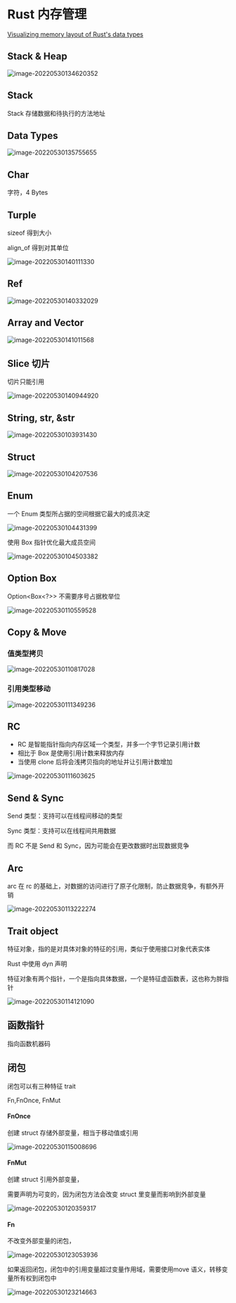 # Rust 内存管理

[Visualizing memory layout of Rust&#39;s data types](https://www.bilibili.com/video/BV1KT4y167f1)

## Stack & Heap

![image-20220530134620352](rust-memory.assets/image-20220530134620352.png)

## Stack

Stack 存储数据和待执行的方法地址

## Data Types

![image-20220530135755655](rust-memory.assets/image-20220530135755655.png)

## Char

字符，4 Bytes

## Turple

sizeof 得到大小

align_of 得到对其单位

![image-20220530140111330](rust-memory.assets/image-20220530140111330.png)

## Ref

![image-20220530140332029](rust-memory.assets/image-20220530140332029.png)

## Array and Vector

![image-20220530141011568](rust-memory.assets/image-20220530141011568.png)

## Slice 切片

切片只能引用

![image-20220530140944920](rust-memory.assets/image-20220530140944920.png)

## String, str, &str

![image-20220530103931430](rust-memory.assets/image-20220530103931430.png)

## Struct

![image-20220530104207536](rust-memory.assets/image-20220530104207536.png)

## Enum

一个 Enum 类型所占据的空间根据它最大的成员决定

![image-20220530104431399](rust-memory.assets/image-20220530104431399.png)

使用 Box 指针优化最大成员空间

![image-20220530104503382](rust-memory.assets/image-20220530104503382.png)

## Option Box

Option<Box<?>> 不需要序号占据枚举位

![image-20220530110559528](rust-memory.assets/image-20220530110559528.png)

## Copy & Move

### 值类型拷贝

![image-20220530110817028](rust-memory.assets/image-20220530110817028.png)

### 引用类型移动

![image-20220530111349236](rust-memory.assets/image-20220530111349236.png)

## RC

- RC 是智能指针指向内存区域一个类型，并多一个字节记录引用计数
- 相比于 Box 是使用引用计数来释放内存
- 当使用 clone 后将会浅拷贝指向的地址并让引用计数增加

![image-20220530111603625](rust-memory.assets/image-20220530111603625.png)

## Send & Sync

Send 类型：支持可以在线程间移动的类型

Sync 类型：支持可以在线程间共用数据

而 RC 不是 Send 和 Sync，因为可能会在更改数据时出现数据竞争

## Arc

arc 在 rc 的基础上，对数据的访问进行了原子化限制，防止数据竞争，有额外开销

![image-20220530113222274](rust-memory.assets/image-20220530113222274.png)

## Trait object

特征对象，指的是对具体对象的特征的引用，类似于使用接口对象代表实体

Rust 中使用 dyn 声明

特征对象有两个指针，一个是指向具体数据，一个是特征虚函数表，这也称为胖指针

![image-20220530114121090](rust-memory.assets/image-20220530114121090.png)

## 函数指针

指向函数机器码

## 闭包

闭包可以有三种特征 trait

Fn,FnOnce, FnMut

#### FnOnce

创建 struct 存储外部变量，相当于移动值或引用

![image-20220530115008696](rust-memory.assets/image-20220530115008696.png)

#### FnMut

创建 struct 引用外部变量，

需要声明为可变的，因为闭包方法会改变 struct 里变量而影响到外部变量

![image-20220530120359317](rust-memory.assets/image-20220530120359317.png)

#### Fn

不改变外部变量的闭包，

![image-20220530123053936](rust-memory.assets/image-20220530123053936.png)

如果返回闭包，闭包中的引用变量超过变量作用域，需要使用move 语义，转移变量所有权到闭包中

![image-20220530123214663](rust-memory.assets/image-20220530123214663.png)
